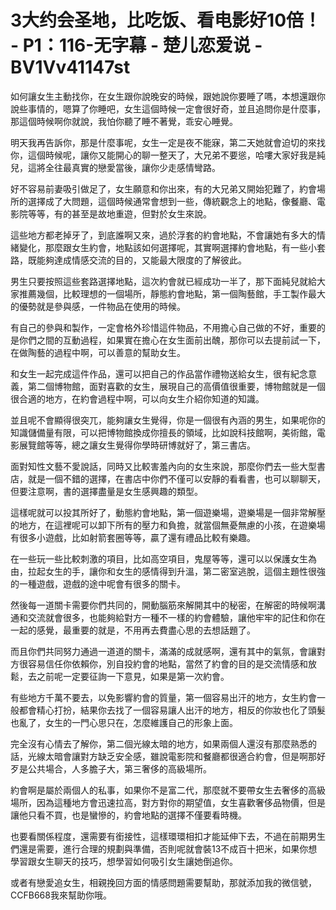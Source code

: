 # 3大约会圣地，比吃饭、看电影好10倍！ - P1：116-无字幕 - 楚儿恋爱说 - BV1Vv41147st

如何讓女生主動找你，在女生跟你說晚安的時候，跟她說你要睡了嗎，本想還跟你說些事情的，嗯算了你睡吧，女生這個時候一定會很好奇，並且追問你是什麼事，那這個時候啊你就說，我怕你聽了睡不著覺，乖安心睡覺。

明天我再告訴你，那是什麼事呢，女生一定是夜不能寐，第二天她就會迫切的來找你，這個時候呢，讓你又能開心的聊一整天了，大兄弟不要慫，哈嘍大家好我是純兒，這將全往最真實的戀愛當後，讓你少走感情彎路。

好不容易前妻吸引做足了，女生願意和你出來，有的大兄弟又開始犯難了，約會場所的選擇成了大問題，這個時候通常會想到一些，傳統觀念上的地點，像餐廳、電影院等等，有的甚至是故地重遊，但對於女生來說。

這些地方都老掉牙了，到底誰啊又來，過於浮套的約會地點，不會讓她有多大的情緒變化，那麼跟女生約會，地點該如何選擇呢，其實啊選擇約會地點，有一些小套路，既能夠達成情感交流的目的，又能最大限度的了解彼此。

男生只要按照這些套路選擇地點，這次約會就已經成功一半了，那下面純兒就給大家推薦幾個，比較理想的一個場所，靜態約會地點，第一個陶藝館，手工製作最大的優勢就是參與感，一件物品在使用的時候。

有自己的參與和製作，一定會格外珍惜這件物品，不用擔心自己做的不好，重要的是你們之間的互動過程，如果實在擔心在女生面前出醜，那你可以去提前試一下，在做陶藝的過程中啊，可以善意的幫助女生。

和女生一起完成這件作品，還可以把自己的作品當作禮物送給女生，很有紀念意義，第二個博物館，面對喜歡的女生，展現自己的高價值很重要，博物館就是一個很合適的地方，在約會過程中啊，可以向女生介紹你知道的知識。

並且呢不會顯得很突兀，能夠讓女生覺得，你是一個很有內涵的男生，如果呢你的知識儲備量有限，可以把博物館換成你擅長的領域，比如說科技館啊，美術館，電影展覽館等等，總之讓女生覺得你學時研博就好了，第三書店。

面對知性文藝不愛說話，同時又比較害羞內向的女生來說，那麼你們去一些大型書店，就是一個不錯的選擇，在書店中你們不僅可以安靜的看看書，也可以聊聊天，但要注意啊，書的選擇盡量是女生感興趣的類型。

這樣呢就可以投其所好了，動態約會地點，第一個遊樂場，遊樂場是一個非常解壓的地方，在這裡呢可以卸下所有的壓力和負擔，就當個無憂無慮的小孩，在遊樂場有很多小遊戲，比如射箭套圈等等，贏了還有禮品比較有樂趣。

在一些玩一些比較刺激的項目，比如高空項目，鬼屋等等，還可以以保護女生為由，拉起女生的手，讓你和女生的感情得到升溫，第二密室逃脫，這個主題性很強的一種遊戲，遊戲的途中呢會有很多的關卡。

然後每一道關卡需要你們共同的，開動腦筋來解開其中的秘密，在解密的時候啊溝通和交流就會很多，也能夠給對方一種不一樣的約會體驗，讓他牢牢的記住和你在一起的感覺，最重要的就是，不用再去費盡心思的去想話題了。

而且你們共同努力通過一道道的關卡，滿滿的成就感啊，還有其中的氣氛，會讓對方很容易信任你依賴你，別自投約會的地點，當然了約會的目的是交流情感和放鬆，去之前呢一定要征詢一下意見，如果是第一次約會。

有些地方千萬不要去，以免影響約會的質量，第一個容易出汗的地方，女生約會一般都會精心打扮，結果你去找了一個容易讓人出汗的地方，相反的你妝也化了頭髮也亂了，女生的一門心思只在，怎麼維護自己的形象上面。

完全沒有心情去了解你，第二個光線太暗的地方，如果兩個人還沒有那麼熟悉的話，光線太暗會讓對方缺乏安全感，雖說電影院和餐廳都很適合約會，但是啊那好歹是公共場合，人多膽子大，第三奢侈的高級場所。

約會啊是屬於兩個人的私事，如果你不是富二代，那麼就不要帶女生去奢侈的高級場所，因為這種地方會迅速拉高，對方對你的期望值，女生喜歡奢侈品物價，但是讓他只看不買，也是蠻慘的，約會地點的選擇不僅要看時機。

也要看關係程度，還需要有銜接性，這樣環環相扣才能延伸下去，不過在前期男生們還是需要，進行合理的規劃與準備，否則呢就會裝13不成百十把米，如果你想學習跟女生聊天的技巧，想學習如何吸引女生讓她倒追你。

或者有戀愛追女生，相親挽回方面的情感問題需要幫助，那就添加我的微信號，CCFB668我來幫助你哦。